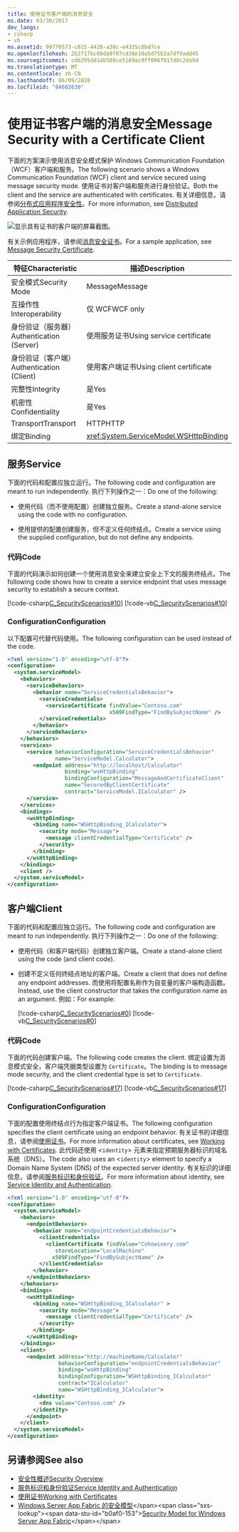 ```yaml
---
title: 使用证书客户端的消息安全
ms.date: 03/30/2017
dev_langs:
- csharp
- vb
ms.assetid: 99770573-c815-4428-a38c-e4335c8bd7ce
ms.openlocfilehash: 2b2717bc68da9f07cd38e10a5d75b2a7df9add45
ms.sourcegitcommit: cdb295dd1db589ce5169ac9ff096f01fd0c2da9d
ms.translationtype: MT
ms.contentlocale: zh-CN
ms.lasthandoff: 06/09/2020
ms.locfileid: "84602630"
---
```

# <a name="message-security-with-a-certificate-client"></a><span data-ttu-id="b0af0-102">使用证书客户端的消息安全</span><span class="sxs-lookup"><span data-stu-id="b0af0-102">Message Security with a Certificate Client</span></span>
<span data-ttu-id="b0af0-103">下面的方案演示使用消息安全模式保护 Windows Communication Foundation （WCF）客户端和服务。</span><span class="sxs-lookup"><span data-stu-id="b0af0-103">The following scenario shows a Windows Communication Foundation (WCF) client and service secured using message security mode.</span></span> <span data-ttu-id="b0af0-104">使用证书对客户端和服务进行身份验证。</span><span class="sxs-lookup"><span data-stu-id="b0af0-104">Both the client and the service are authenticated with certificates.</span></span> <span data-ttu-id="b0af0-105">有关详细信息，请参阅[分布式应用程序安全性](distributed-application-security.md)。</span><span class="sxs-lookup"><span data-stu-id="b0af0-105">For more information, see [Distributed Application Security](distributed-application-security.md).</span></span>

 ![显示具有证书的客户端的屏幕截图。](./media/message-security-with-a-certificate-client/client-with-certificate.gif)  
  
 <span data-ttu-id="b0af0-107">有关示例应用程序，请参阅[消息安全证书](../samples/message-security-certificate.md)。</span><span class="sxs-lookup"><span data-stu-id="b0af0-107">For a sample application, see [Message Security Certificate](../samples/message-security-certificate.md).</span></span>  

|<span data-ttu-id="b0af0-108">特征</span><span class="sxs-lookup"><span data-stu-id="b0af0-108">Characteristic</span></span>|<span data-ttu-id="b0af0-109">描述</span><span class="sxs-lookup"><span data-stu-id="b0af0-109">Description</span></span>|  
|--------------------|-----------------|  
|<span data-ttu-id="b0af0-110">安全模式</span><span class="sxs-lookup"><span data-stu-id="b0af0-110">Security Mode</span></span>|<span data-ttu-id="b0af0-111">Message</span><span class="sxs-lookup"><span data-stu-id="b0af0-111">Message</span></span>|  
|<span data-ttu-id="b0af0-112">互操作性</span><span class="sxs-lookup"><span data-stu-id="b0af0-112">Interoperability</span></span>|<span data-ttu-id="b0af0-113">仅 WCF</span><span class="sxs-lookup"><span data-stu-id="b0af0-113">WCF only</span></span>|  
|<span data-ttu-id="b0af0-114">身份验证（服务器）</span><span class="sxs-lookup"><span data-stu-id="b0af0-114">Authentication (Server)</span></span>|<span data-ttu-id="b0af0-115">使用服务证书</span><span class="sxs-lookup"><span data-stu-id="b0af0-115">Using service certificate</span></span>|  
|<span data-ttu-id="b0af0-116">身份验证（客户端）</span><span class="sxs-lookup"><span data-stu-id="b0af0-116">Authentication (Client)</span></span>|<span data-ttu-id="b0af0-117">使用客户端证书</span><span class="sxs-lookup"><span data-stu-id="b0af0-117">Using client certificate</span></span>|  
|<span data-ttu-id="b0af0-118">完整性</span><span class="sxs-lookup"><span data-stu-id="b0af0-118">Integrity</span></span>|<span data-ttu-id="b0af0-119">是</span><span class="sxs-lookup"><span data-stu-id="b0af0-119">Yes</span></span>|  
|<span data-ttu-id="b0af0-120">机密性</span><span class="sxs-lookup"><span data-stu-id="b0af0-120">Confidentiality</span></span>|<span data-ttu-id="b0af0-121">是</span><span class="sxs-lookup"><span data-stu-id="b0af0-121">Yes</span></span>|  
|<span data-ttu-id="b0af0-122">Transport</span><span class="sxs-lookup"><span data-stu-id="b0af0-122">Transport</span></span>|<span data-ttu-id="b0af0-123">HTTP</span><span class="sxs-lookup"><span data-stu-id="b0af0-123">HTTP</span></span>|  
|<span data-ttu-id="b0af0-124">绑定</span><span class="sxs-lookup"><span data-stu-id="b0af0-124">Binding</span></span>|<xref:System.ServiceModel.WSHttpBinding>|  
  
## <a name="service"></a><span data-ttu-id="b0af0-125">服务</span><span class="sxs-lookup"><span data-stu-id="b0af0-125">Service</span></span>  
 <span data-ttu-id="b0af0-126">下面的代码和配置应独立运行。</span><span class="sxs-lookup"><span data-stu-id="b0af0-126">The following code and configuration are meant to run independently.</span></span> <span data-ttu-id="b0af0-127">执行下列操作之一：</span><span class="sxs-lookup"><span data-stu-id="b0af0-127">Do one of the following:</span></span>  
  
- <span data-ttu-id="b0af0-128">使用代码（而不使用配置）创建独立服务。</span><span class="sxs-lookup"><span data-stu-id="b0af0-128">Create a stand-alone service using the code with no configuration.</span></span>  
  
- <span data-ttu-id="b0af0-129">使用提供的配置创建服务，但不定义任何终结点。</span><span class="sxs-lookup"><span data-stu-id="b0af0-129">Create a service using the supplied configuration, but do not define any endpoints.</span></span>  
  
### <a name="code"></a><span data-ttu-id="b0af0-130">代码</span><span class="sxs-lookup"><span data-stu-id="b0af0-130">Code</span></span>  
 <span data-ttu-id="b0af0-131">下面的代码演示如何创建一个使用消息安全来建立安全上下文的服务终结点。</span><span class="sxs-lookup"><span data-stu-id="b0af0-131">The following code shows how to create a service endpoint that uses message security to establish a secure context.</span></span>  
  
 [!code-csharp[C_SecurityScenarios#10](../../../../samples/snippets/csharp/VS_Snippets_CFX/c_securityscenarios/cs/source.cs#10)]
 [!code-vb[C_SecurityScenarios#10](../../../../samples/snippets/visualbasic/VS_Snippets_CFX/c_securityscenarios/vb/source.vb#10)]  
  
### <a name="configuration"></a><span data-ttu-id="b0af0-132">Configuration</span><span class="sxs-lookup"><span data-stu-id="b0af0-132">Configuration</span></span>  
 <span data-ttu-id="b0af0-133">以下配置可代替代码使用。</span><span class="sxs-lookup"><span data-stu-id="b0af0-133">The following configuration can be used instead of the code.</span></span>  
  
```xml  
<?xml version="1.0" encoding="utf-8"?>  
<configuration>  
  <system.serviceModel>  
    <behaviors>  
      <serviceBehaviors>  
        <behavior name="ServiceCredentialsBehavior">  
          <serviceCredentials>  
            <serviceCertificate findValue="Contoso.com"  
                                x509FindType="FindBySubjectName" />  
          </serviceCredentials>  
        </behavior>  
      </serviceBehaviors>  
    </behaviors>  
    <services>  
      <service behaviorConfiguration="ServiceCredentialsBehavior"
               name="ServiceModel.Calculator">  
        <endpoint address="http://localhost/Calculator"
                  binding="wsHttpBinding"  
                  bindingConfiguration="MessageAndCertificateClient"
                  name="SecuredByClientCertificate"  
                  contract="ServiceModel.ICalculator" />  
      </service>  
    </services>  
    <bindings>  
      <wsHttpBinding>  
        <binding name="WSHttpBinding_ICalculator">  
          <security mode="Message">  
            <message clientCredentialType="Certificate" />  
          </security>  
        </binding>  
      </wsHttpBinding>  
    </bindings>  
    <client />  
  </system.serviceModel>  
</configuration>  
```  
  
## <a name="client"></a><span data-ttu-id="b0af0-134">客户端</span><span class="sxs-lookup"><span data-stu-id="b0af0-134">Client</span></span>  
 <span data-ttu-id="b0af0-135">下面的代码和配置应独立运行。</span><span class="sxs-lookup"><span data-stu-id="b0af0-135">The following code and configuration are meant to run independently.</span></span> <span data-ttu-id="b0af0-136">执行下列操作之一：</span><span class="sxs-lookup"><span data-stu-id="b0af0-136">Do one of the following:</span></span>  
  
- <span data-ttu-id="b0af0-137">使用代码（和客户端代码）创建独立客户端。</span><span class="sxs-lookup"><span data-stu-id="b0af0-137">Create a stand-alone client using the code (and client code).</span></span>  
  
- <span data-ttu-id="b0af0-138">创建不定义任何终结点地址的客户端。</span><span class="sxs-lookup"><span data-stu-id="b0af0-138">Create a client that does not define any endpoint addresses.</span></span> <span data-ttu-id="b0af0-139">而使用将配置名称作为自变量的客户端构造函数。</span><span class="sxs-lookup"><span data-stu-id="b0af0-139">Instead, use the client constructor that takes the configuration name as an argument.</span></span> <span data-ttu-id="b0af0-140">例如：</span><span class="sxs-lookup"><span data-stu-id="b0af0-140">For example:</span></span>  
  
     [!code-csharp[C_SecurityScenarios#0](../../../../samples/snippets/csharp/VS_Snippets_CFX/c_securityscenarios/cs/source.cs#0)]
     [!code-vb[C_SecurityScenarios#0](../../../../samples/snippets/visualbasic/VS_Snippets_CFX/c_securityscenarios/vb/source.vb#0)]  
  
### <a name="code"></a><span data-ttu-id="b0af0-141">代码</span><span class="sxs-lookup"><span data-stu-id="b0af0-141">Code</span></span>  
 <span data-ttu-id="b0af0-142">下面的代码创建客户端。</span><span class="sxs-lookup"><span data-stu-id="b0af0-142">The following code creates the client.</span></span> <span data-ttu-id="b0af0-143">绑定设置为消息模式安全，客户端凭据类型设置为 `Certificate`。</span><span class="sxs-lookup"><span data-stu-id="b0af0-143">The binding is to message mode security, and the client credential type is set to `Certificate`.</span></span>  
  
 [!code-csharp[C_SecurityScenarios#17](../../../../samples/snippets/csharp/VS_Snippets_CFX/c_securityscenarios/cs/source.cs#17)]
 [!code-vb[C_SecurityScenarios#17](../../../../samples/snippets/visualbasic/VS_Snippets_CFX/c_securityscenarios/vb/source.vb#17)]  
  
### <a name="configuration"></a><span data-ttu-id="b0af0-144">Configuration</span><span class="sxs-lookup"><span data-stu-id="b0af0-144">Configuration</span></span>  
 <span data-ttu-id="b0af0-145">下面的配置使用终结点行为指定客户端证书。</span><span class="sxs-lookup"><span data-stu-id="b0af0-145">The following configuration specifies the client certificate using an endpoint behavior.</span></span> <span data-ttu-id="b0af0-146">有关证书的详细信息，请参阅[使用证书](working-with-certificates.md)。</span><span class="sxs-lookup"><span data-stu-id="b0af0-146">For more information about certificates, see [Working with Certificates](working-with-certificates.md).</span></span> <span data-ttu-id="b0af0-147">此代码还使用 <`identity`> 元素来指定预期服务器标识的域名系统（DNS）。</span><span class="sxs-lookup"><span data-stu-id="b0af0-147">The code also uses an <`identity`> element to specify a Domain Name System (DNS) of the expected server identity.</span></span> <span data-ttu-id="b0af0-148">有关标识的详细信息，请参阅[服务标识和身份验证](service-identity-and-authentication.md)。</span><span class="sxs-lookup"><span data-stu-id="b0af0-148">For more information about identity, see [Service Identity and Authentication](service-identity-and-authentication.md).</span></span>  
  
```xml  
<?xml version="1.0" encoding="utf-8"?>  
<configuration>  
  <system.serviceModel>  
    <behaviors>  
      <endpointBehaviors>  
        <behavior name="endpointCredentialsBehavior">  
          <clientCredentials>  
            <clientCertificate findValue="Cohowinery.com"
               storeLocation="LocalMachine"  
              x509FindType="FindBySubjectName" />  
          </clientCredentials>  
        </behavior>  
      </endpointBehaviors>  
    </behaviors>  
    <bindings>  
      <wsHttpBinding>  
        <binding name="WSHttpBinding_ICalculator" >  
          <security mode="Message">  
            <message clientCredentialType="Certificate" />  
          </security>  
        </binding>  
      </wsHttpBinding>  
    </bindings>  
    <client>  
      <endpoint address="http://machineName/Calculator"
                behaviorConfiguration="endpointCredentialsBehavior"  
                binding="wsHttpBinding"  
                bindingConfiguration="WSHttpBinding_ICalculator"  
                contract="ICalculator"  
                name="WSHttpBinding_ICalculator">  
        <identity>  
          <dns value="Contoso.com" />  
        </identity>  
      </endpoint>  
    </client>  
  </system.serviceModel>  
</configuration>  
```  
  
## <a name="see-also"></a><span data-ttu-id="b0af0-149">另请参阅</span><span class="sxs-lookup"><span data-stu-id="b0af0-149">See also</span></span>

- [<span data-ttu-id="b0af0-150">安全性概述</span><span class="sxs-lookup"><span data-stu-id="b0af0-150">Security Overview</span></span>](security-overview.md)
- [<span data-ttu-id="b0af0-151">服务标识和身份验证</span><span class="sxs-lookup"><span data-stu-id="b0af0-151">Service Identity and Authentication</span></span>](service-identity-and-authentication.md)
- [<span data-ttu-id="b0af0-152">使用证书</span><span class="sxs-lookup"><span data-stu-id="b0af0-152">Working with Certificates</span></span>](working-with-certificates.md)
- <span data-ttu-id="b0af0-153">[Windows Server App Fabric 的安全模型](https://docs.microsoft.com/previous-versions/appfabric/ee677202(v=azure.10))</span><span class="sxs-lookup"><span data-stu-id="b0af0-153">[Security Model for Windows Server App Fabric](https://docs.microsoft.com/previous-versions/appfabric/ee677202(v=azure.10))</span></span>

